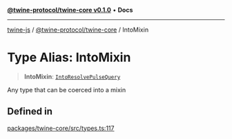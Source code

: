 [**@twine-protocol/twine-core v0.1.0**](../index.md) • **Docs**

***

[twine-js](../../../index.md) / [@twine-protocol/twine-core](../index.md) / IntoMixin

# Type Alias: IntoMixin

> **IntoMixin**: [`IntoResolvePulseQuery`](IntoResolvePulseQuery.md)

Any type that can be coerced into a mixin

## Defined in

[packages/twine-core/src/types.ts:117](https://github.com/twine-protocol/twine-js/blob/3800995f9c83f4f5711bcf3062ea754a1e4448ce/packages/twine-core/src/types.ts#L117)
